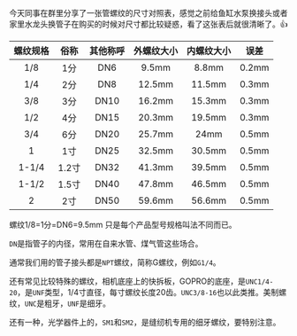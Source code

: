 今天同事在群里分享了一张管螺纹的尺寸对照表，感觉之前给鱼缸水泵换接头或者家里水龙头换管子在购买的时候对尺寸都比较疑惑，看了这张表后就很清晰了。:+1:

| 螺纹规格 | 俗称 | 其他称呼 | 外螺纹大小 | 内螺纹大小 | 误差    |
| :---------: | :----: | :---------: | :-----------: | :-----------: | :-------: |
| 1/8          | 1分    | DN6        | 9.5mm       | 8.8mm        | 0.2mm |
| 1/4          | 2分    | DN8        | 12.5mm     | 11.5mm      | 0.3mm |
| 3/8          | 3分    | DN10      | 16.2mm     | 15.3mm      | 0.3mm |
| 1/2          | 4分    | DN15      | 20.3mm     | 19.5mm      | 0.3mm |
| 3/4          | 6分    | DN20      | 25.7mm     | 24mm         | 0.5mm |
| 1              | 1寸    | DN25      | 32.5mm    | 30.5mm       | 0.5mm |
| 1-1/4       | 1.2寸 | DN32      | 41.3mm     | 39.5mm      | 0.5mm |
| 1-1/2       | 1.5寸 | DN40      | 47.8mm     | 46.5mm      | 0.5mm |
| 2              | 2寸    | DN50      | 59.6mm     | 56.6mm      | 0.5mm |

螺纹1/8=1分=DN6=9.5mm 只是每个产品型号规格叫法不同而已。

`DN`是指管子的内径，常用在自来水管、煤气管这些场合。

通常我们用的管子接头都是`NPT`螺纹，简称G螺纹，例如`G1/4`。

还有常见比较特殊的螺纹，相机底座上的快拆板，GOPRO的底座，是`UNC1/4-20`，是`UNF`类型，1/4寸直径，每寸螺纹长度20齿。`UNC3/8-16`也以此类推。美制螺纹，`UNC`是粗牙，`UNF`是细牙。

还有一种，光学器件上的，`SM1`和`SM2`，是缝纫机专用的细牙螺纹，要特别注意。



